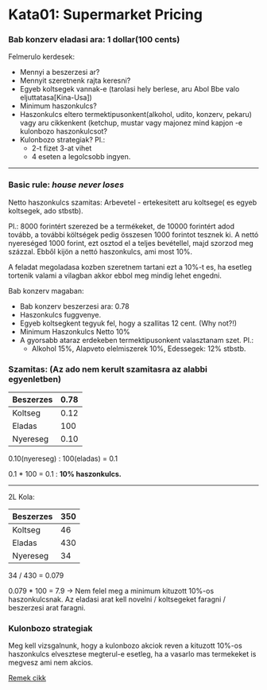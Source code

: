 # Kata01: Supermarket Pricing


### Bab konzerv eladasi ara: 1 dollar(100 cents)

Felmerulo kerdesek:
- Mennyi a beszerzesi ar?
- Mennyit szeretnenk rajta keresni?
- Egyeb koltsegek vannak-e (tarolasi hely berlese, aru Abol Bbe valo eljuttatasa[Kina-Usa])
- Minimum haszonkulcs?
- Haszonkulcs eltero termektipusonkent(alkohol, udito, konzerv, pekaru)
  vagy aru cikkenkent (ketchup, mustar vagy majonez mind kapjon -e kulonbozo haszonkulcsot?
- Kulonbozo strategiak? Pl.: 
  - 2-t fizet 3-at vihet 
  - 4 eseten a legolcsobb ingyen.

---


### Basic rule: **_house never loses_**

Netto haszonkulcs szamitas:
Arbevetel - ertekesitett aru koltsege( es egyeb koltsegek, ado stbstb).

Pl.:
8000 forintért szerezed be a termékeket, de 10000 forintért adod tovább, a további költségek pedig összesen 1000 forintot tesznek ki. 
A nettó nyereséged 1000 forint, ezt osztod el a teljes bevétellel, majd szorzod meg százzal. Ebből kijön a nettó haszonkulcs, ami most 10%.

A feladat megoladasa kozben szeretnem tartani ezt a 10%-t es, ha esetleg tortenik valami a vilagban akkor ebbol meg mindig lehet engedni.

Bab konzerv magaban: 
- Bab konzerv beszerzesi ara: 0.78
- Haszonkulcs fuggvenye.
- Egyeb koltsegkent tegyuk fel, hogy a szallitas 12 cent. (Why not?!)
- Minimum Haszonkulcs Netto 10%
- A gyorsabb ataraz erdekeben termektipusonkent valasztanam szet. Pl.:
  - Alkohol 15%, Alapveto elelmiszerek 10%, Edessegek: 12% stbstb.

### **Szamitas:** (Az ado nem kerult szamitasra az alabbi egyenletben)
| Beszerzes | 0.78 |
| ----------- | ----------- |
| Koltseg | 0.12 |
| Eladas | 100 |
| Nyereseg | 0.10 |

0.10(nyereseg) : 100(eladas) = 0.1

0.1 * 100 = 0.1 :  **10% haszonkulcs.**

---
2L Kola:

| Beszerzes | 350 |
| ----------- | ----------- |
| Koltseg | 46 |
| Eladas | 430 |
| Nyereseg | 34 |

34 / 430 = 0.079

0.079 * 100 = 7.9 ->
Nem felel meg a minimum kituzott 10%-os haszonkulcsnak. Az eladasi arat kell novelni / koltsegeket faragni / beszerzesi arat faragni. 


### Kulonbozo strategiak

Meg kell vizsgalnunk, hogy a kulonbozo akciok reven a kituzott 10%-os haszonkulcs elvesztese megterul-e esetleg, ha a vasarlo mas termekeket is megvesz
ami nem akcios. 

[Remek cikk](https://gremmedia.hu/legjobb-arkepzesi-modszerek-es-strategiak)
